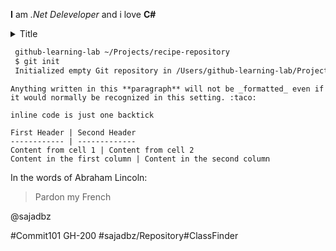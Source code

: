 **I** am _.Net Deleveloper_ and i love __C#__

<details>
  <summary>Title</summary>

  Content here

</details>

 ```sh
  github-learning-lab ~/Projects/recipe-repository
  $ git init
  Initialized empty Git repository in /Users/github-learning-lab/Projects/recipe-repository/.git/
  ```
  
  ```
Anything written in this **paragraph** will not be _formatted_ even if it would normally be recognized in this setting. :taco:
```

`inline code is just one backtick`


```
First Header | Second Header
------------ | -------------
Content from cell 1 | Content from cell 2
Content in the first column | Content in the second column
```

In the words of Abraham Lincoln:

> Pardon my French


@sajadbz

#Commit101
GH-200
#sajadbz/Repository#ClassFinder
